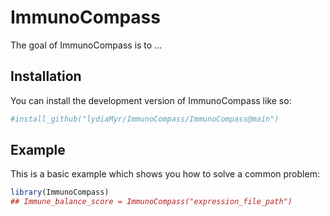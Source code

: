 
# ImmunoCompass

<!-- badges: start -->
<!-- badges: end -->

The goal of ImmunoCompass is to ...

## Installation

You can install the development version of ImmunoCompass like so:

``` r
#install_github("lydiaMyr/ImmunoCompass/ImmunoCompass@main")
```

## Example

This is a basic example which shows you how to solve a common problem:

``` r
library(ImmunoCompass)
## Immune_balance_score = ImmunoCompass("expression_file_path")
```

